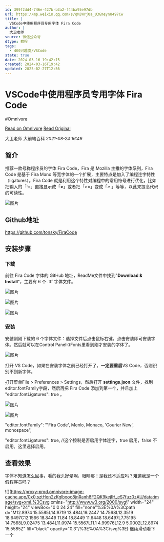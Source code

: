 ```yaml
---
id: 399f2dd4-746e-427b-b3a2-f44ba95e97db
url: https://mp.weixin.qq.com/s/qMJWYjOa_U3GmeynU497Cw
title: |
  VSCode中使用程序员专用字体 Fira Code
author: |
  大卫老师
source: 微信公众号
dtype: 教程
tags:
  - 400兴趣类/VSCode
state: true
date: 2024-03-16 19:42:15
created: 2024-03-16T19:42
updated: 2025-02-27T12:56
---
```



# VSCode中使用程序员专用字体 Fira Code
#Omnivore

[Read on Omnivore](https://omnivore.app/me/https-mp-weixin-qq-com-s-q-mjw-yj-oa-u-3-gmeyn-u-497-cw-18e4711bffc)
[Read Original](https://mp.weixin.qq.com/s/qMJWYjOa_U3GmeynU497Cw)

 大卫老师  大前端百科 _2021-08-24 16:49_ 

## **简介**

推荐一款号称程序员的字体 Fira Code，Fira 是 Mozilla 主推的字体系列，Fira Code 是基于 Fira Mono 等宽字体的一个扩展，主要特点是加入了编程连字特性（ligatures）。Fira Code 就是利用这个特性对编程中的常用符号进行优化，比如把输入的「!=」直接显示成「≠」或者把「>=」变成「≥ 」等等，以此来提高代码的可读性。

![图片](https://proxy-prod.omnivore-image-cache.app/0x0,s3j9VN5jfIyUJ4i8Ez69DWzYVRYAw9ardbw0QhakegEc/https://mmbiz.qpic.cn/mmbiz_png/KfVMnzBU3EblzvtRuNDXjs8fSLHuzIniah3TicHianTzTntl72AONG2XiavF5PTwhraMyaZRBx2cZql6W8OPEr2gvg/640?wx_fmt=png)

## **Github地址**

https://github.com/tonsky/FiraCode

## **安装步骤**

### **下载**

前往 Fira Code 字体的 GitHub 地址，ReadMe文件中找到"**Download & Install**"，主要有 6 个 .ttf 字体文件。

![图片](https://proxy-prod.omnivore-image-cache.app/0x0,skTtr2yNhPzFgby2doSl0AHUFOtPX18ZUk8QDuasr_zg/https://mmbiz.qpic.cn/mmbiz_png/KfVMnzBU3EblzvtRuNDXjs8fSLHuzIniaE8iavzoEMFBsficS3zzSBzzXYUbtVqHrQWdmCuHwEIwM30h49c764Dfw/640?wx_fmt=png)

![图片](https://proxy-prod.omnivore-image-cache.app/0x0,sX-EvDtgWnLe0WdLfkvM-ymSWjAEGbxHb3d4h_ExIsJA/https://mmbiz.qpic.cn/mmbiz_png/KfVMnzBU3EblzvtRuNDXjs8fSLHuzIniaj0AfUKUQgFOLeg1lC6ZIiabE9zrK7JdF80gJOcZDkCLz3KchW7c37Cg/640?wx_fmt=png)

![图片](https://proxy-prod.omnivore-image-cache.app/321x0,svWqiplhRIbAPp7tyNgtPlnj3Ecyk9G4jgctaeNYSqTc/https://mmbiz.qpic.cn/mmbiz_png/KfVMnzBU3EblzvtRuNDXjs8fSLHuzIniat8NrNADkg7bPfI3EC337jrAfKiaNqHOygIQmWibet4H9ufdBSmVia7VQA/640?wx_fmt=png)

### **安装**

安装刚刚下载的 6 个字体文件：选择文件后点击鼠标右键，点击安装即可安装字体。然后就可以在Control Panel-》Fonts里看到刚才安装的字体了。

![图片](https://proxy-prod.omnivore-image-cache.app/645x0,sw9xvq_BWmdEdAVfJc5qnoi55TFZyfhAaOZRlM50RBcw/https://mmbiz.qpic.cn/mmbiz_png/KfVMnzBU3EblzvtRuNDXjs8fSLHuzIniayiaVp7dPfpX4cQXVFI3gZEqwbFtian2JDcyRtnoLE3icWu8NZSCjmlC7g/640?wx_fmt=png)

打开 VS Code，如果在安装字体之前已经打开了，**一定要重启**VS Code，否则识别不到新字体。

打开菜单File > Preferences > Settings，然后打开 **settings.json** 文件，找到 editor.fontFamily字段，然后再把 Fira Code 添加到第一个，并且加上 "editor.fontLigatures": true 。

![图片](https://proxy-prod.omnivore-image-cache.app/0x0,shBa6FJ_GFxnA-Wb1Ix5GZNOP8SygKZQJYq7pn_nfsHE/https://mmbiz.qpic.cn/mmbiz_png/KfVMnzBU3EblzvtRuNDXjs8fSLHuzIniahb0JIIYkicVrHrgUxObTPHEH4kUMBHLzT7Dj8Wjfdd3yQs5myKUHhzA/640?wx_fmt=png)

![图片](https://proxy-prod.omnivore-image-cache.app/0x0,s0hHE2mK8xcYDhHG49i0fRdkAkrm1oou8Q4Jb9331U_4/https://mmbiz.qpic.cn/mmbiz_png/KfVMnzBU3EblzvtRuNDXjs8fSLHuzInialTzUviaRMSqicTyuq4wJeiaGgRd6y0qsEOibhMuQXETxVfFEicInO2sP2pQ/640?wx_fmt=png)

"editor.fontFamily": "'Fira Code', Menlo, Monaco, 'Courier New', monospace",

"editor.fontLigatures": true, //这个控制是否启用字体连字，true 启用，false 不启用，这里选择启用。

## **查看效果**

字体不知道怎么回事，看的我头好晕啊，眼睛疼！是我还不适应吗？难道我是一个假程序员吗？

![](https://proxy-prod.omnivore-image-cache.app/0x0,sztHen2zKglbooc8jnRanh8F2QK9kejIH_eS7fuz0zAU/data:image/svg+xml,%3Csvg xmlns=\"http://www.w3.org/2000/svg\" width=\"24\" height=\"24\" viewBox=\"0 0 24 24\" fill=\"none\"%3E%0A%3Cpath d=\"M12.8974 15.5585L14.9719 13.484L16.2447 14.7568L12.3519 18.6497C12.1566 18.8449 11.84 18.8449 11.6448 18.6497L7.75195 14.7568L9.02475 13.484L11.0974 15.5567L11.1 4.99976L12.9 5.0002L12.8974 15.5585Z\" fill=\"black\" opacity=\"0.3\"/%3E%0A%3C/svg%3E) 继续滑动看下一个 



